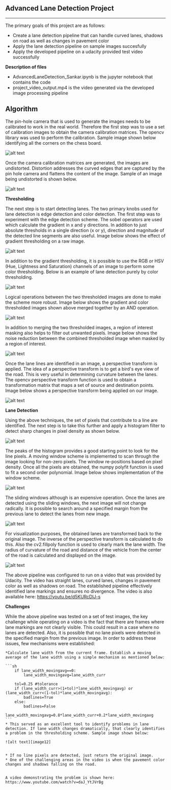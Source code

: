 ## Advanced Lane Detection Project
---

The primary goals of this project are as follows:
* Create a lane detection pipeline that can handle curved lanes, shadows on road as well as changes in pavement color
* Apply the lane detection pipeline on sample images succesfully
* Apply the developed pipeline on a udacity provided test video successfully

[//]: # (Image References)

[image1]: ./output_images/CameraCal.PNG "CameraCal"
[image2]: ./output_images/Distortion.PNG "Distortion"
[image3]: ./output_images/GradientThresholding.PNG "Gradient Threshold"
[image4]: ./output_images/ColorThresholding.PNG "Color Threshold"
[image5]: ./output_images/CombinedThresholding.PNG "Combined Threshold"
[image6]: ./output_images/MaskedCombinedThreshold.PNG "MaskedCombinedThreshold"
[image7]: ./output_images/Perspective.PNG "PerspectiveTransform"
[image8]: ./output_images/histogram.PNG "histogram"
[image9]: ./output_images/SlidingWindows.PNG "SlidingWindows"
[image10]: ./output_images/LaneDetectMargin.PNG "LaneDetectMargin"
[image11]: ./output_images/RadiusOfCurvature.PNG "RadiusOfCurvature"


**Description of files**

* AdvancedLaneDetection_Sankar.ipynb is the jupyter notebook that contains the code
* project_video_output.mp4 is the video generated via the developed image processing pipeline

**Algorithm**
---

The pin-hole camera that is used to generate the images needs to be calibrated to work in the real world. Therefore the first step was to use a set of calibration images to obtain the camera calibration matrices. The opencv library was used to perform the calibration. Sample image shown below identifying all the corners on the chess board.

![alt text][image1]

Once the camera calibration matrices are generated, the images are undistorted. Distortion addresses the curved edges that are captured by the pin hole camera and flattens the content of the image. Sample of an image being undistorted is shown below.

![alt text][image2]

**Thresholding**

The next step is to start detecting lanes. The two primary knobs used for lane detection is edge detection and color detection. The first step was to experiment with the edge detection scheme. The sobel operators are used which calculate the gradient in x and y directions. In addition to just absolute thresholds in a single direction (x or y), direction and magnitude of the detected line segments are also useful. Image below shows the effect of gradient thresholding on a raw image. 

![alt text][image3]

In addition to the gradient thresholding, it is possible to use the RGB or HSV (Hue, Lightness and Saturation) channels of an image to perform some color thresholding. Below is an example of lane detection purely by color thresholding. 

![alt text][image4]

Logical operations between the two thresholded images  are done to make the scheme more robust. Image below shows the gradient and color thresholded images shown above merged together by an AND operation. 

![alt text][image5]

In addition to merging the two thresholded images, a region of interest masking also helps to filter out unwanted pixels. Image below shows the noise reduction between the combined thresholded image when masked by a region of interest.

![alt text][image6]

Once the lane lines are identified in an image, a perspective transform is applied. The idea of a perspective transform is to get a bird's eye view of the road. This is very useful in determining curvature between the lanes. The opencv perspective transform function is used to obtain a transformation matrix that maps a set of source and destination points. Image below shows a perspective transform being applied on our image. 

![alt text][image7]

**Lane Detection**

Using the above techniques, the set of pixels that contribute to a line are identified. The next step is to take this further and apply a histogram filter to detect sharp changes in pixel density as shown below. 

![alt text][image8]

The peaks of the histogram provides a good starting point to look for the line pixels. A moving window scheme is implemented to scan through the image looking for non-zero pixels. The window re-positions based on pixel density. Once all the pixels are obtained, the numpy polyfit function is used to fit a second order polynomial. Image below shows implementation of the window scheme. 

![alt text][image9]

The sliding windows although is an expensive operation. Once the lanes are detected using the sliding windows, the next image will not change radically. It is possible to search around a specified margin from the previous lane to detect the lanes from new image. 

![alt text][image10]

For visualization purposes, the obtained lanes are transformed back to the original image. The inverse of the perspective transform is calculated to do this. Also the cv2.fillpoly function is used to clearly mark the lane width. The radius of curvature of the road and distance of the vehicle from the center of the road is calculated and displayed on the image. 

![alt text][image11]

The above pipeline was configured to run on a video that was provided by Udacity. The video has straight lanes, curved lanes, changes in pavement color as well as shadows on road. The established pipeline effectively identified lane markings and ensures no divergence. The video is also available here: https://youtu.be/d5KURcDlJ-s

**Challenges**

While the above pipeline was tested on a set of test images, the key challenge while operating on a video is the fact that there are frames where lane markings are not clearly visible. This could result in a case where no lanes are detected. Also, it is possible that no lane pixels were detected in the specified margin from the previous image. In order to address these issues, few mechanisms were established:

	*Calculate lane width from the current frame. Establish a moving average of the lane width using a simple mechanism as mentioned below:
	
	```sh
        if lane_width_movingavg==0:
            lane_width_movingavg=lane_width_curr
                        
        tol=0.25 #tolerance
        if (lane_width_curr>(1+tol)*lane_width_movingavg) or (lane_width_curr<(1-tol)*lane_width_movingavg):
            badlines=True
        else:
            badlines=False
            lane_width_movingavg=0.8*lane_width_curr+0.2*lane_width_movingavg
	```
	* This served as an excellent tool to identify problems in lane detection. If lane width changes dramatically, that clearly identifies a problem in the thresholding scheme. Sample image shown below:
	
	![alt text][image12]
	
	
	* If no line pixels are detected, just return the original image.
	* One of the challenging areas in the video is when the pavement color changes and shadows falling on the road. 
	
	
	A video demonstrating the problem is shown here: https://www.youtube.com/watch?v=daJ_YtJVrBg
		




